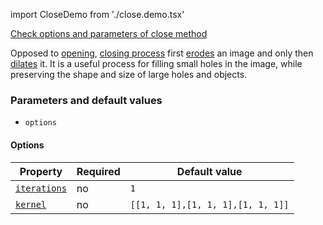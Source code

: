 import CloseDemo from './close.demo.tsx'

[Check options and parameters of close method](https://image-js.github.io/image-js-typescript/classes/Image.html#close 'github.io link')

Opposed to [opening](./open.md 'internal link to open method'), [closing process](<https://en.wikipedia.org/wiki/Closing_(morphology)> 'wikipedia link on closing') first [erodes](./Erode.md 'internal link to erode method') an image and only then [dilates](./Dilate.md 'internal link to dilate method') it.
It is a useful process for filling small holes in the image, while preserving the shape and size of large holes and objects.

<CloseDemo />

### Parameters and default values

- `options`

#### Options

| Property                                                                                               | Required | Default value                     |
| ------------------------------------------------------------------------------------------------------ | -------- | --------------------------------- |
| [`iterations`](https://image-js.github.io/image-js-typescript/interfaces/CloseOptions.html#iterations) | no       | `1`                               |
| [`kernel`](https://image-js.github.io/image-js-typescript/interfaces/CloseOptions.html#kernel)         | no       | `[[1, 1, 1],[1, 1, 1],[1, 1, 1]]` |
